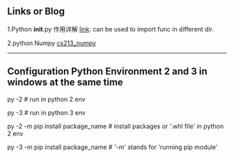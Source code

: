 ## Links or Blog
1.Python __init__.py 作用详解  [link](http://www.cnblogs.com/Lands-ljk/p/5880483.html): can be used to import func in different dir.

2.python Numpy [cs213_numpy](http://cs231n.github.io/python-numpy-tutorial/)

___
## Configuration Python Environment 2 and 3 in windows at the same time
py -2    # run in python 2 env

py -3    # run in python 3 env

py -2 -m pip install package_name  # install packages or '.whl file' in python 2 env

py -3 -m pip install package_name  # '-m' stands for 'running pip module'